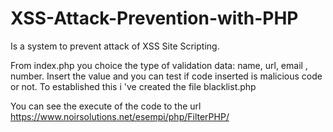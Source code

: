# XSS-Attack-Prevention-with-PHP


Is a system to prevent attack of XSS Site Scripting.

From index.php you choice the type of validation data: name, url, email , number. Insert the value and you can test if code inserted is malicious code or not. To established this i 've created the file blacklist.php

You can see the execute of the code to the url https://www.noirsolutions.net/esempi/php/FilterPHP/
